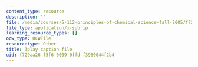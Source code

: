 ```yaml
---
content_type: resource
description: ''
file: /media/courses/5-112-principles-of-chemical-science-fall-2005/f729aa26f5f600090ffdf3960044f2b4_574875.srt
file_type: application/x-subrip
learning_resource_types: []
ocw_type: OCWFile
resourcetype: Other
title: 3play caption file
uid: f729aa26-f5f6-0009-0ffd-f3960044f2b4
---
```

